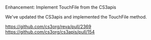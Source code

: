 Enhancement: Implement TouchFile from the CS3apis

We've updated the CS3apis and implemented the TouchFile method.

https://github.com/cs3org/reva/pull/2369
https://github.com/cs3org/cs3apis/pull/154
